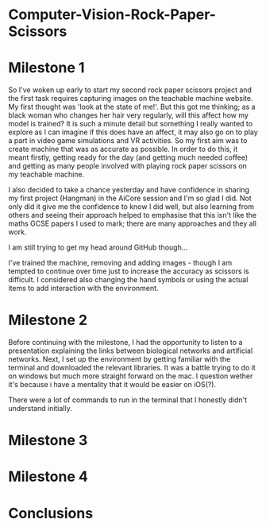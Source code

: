 # Computer-Vision-Rock-Paper-Scissors

# Milestone 1

So I've woken up early to start my second rock paper scissors project and the first task requires capturing images on the teachable machine website. My first thought was 'look at the state of me!'. But this got me thinking; as a black woman who changes her hair very regularly, will this affect how my model is trained? It is such a minute detail but something I really wanted to explore as I can imagine if this does have an affect, it may also go on to play a part in video game simulations and VR activities. So my first aim was to create machine that was as accurate as possible. In order to do this, it meant firstly, getting ready for the day (and getting much needed coffee) and getting as many people involved with playing rock paper scissors on my teachable machine.

I also decided to take a chance yesterday and have confidence in sharing my first project (Hangman) in the AiCore session and I'm so glad I did. Not only did it give me the confidence to know I did well, but also learning from others and seeing their approach helped to emphasise that this isn't like the maths GCSE papers I used to mark; there are many approaches and they all work.

I am still trying to get my head around GitHub though...

I've trained the machine, removing and adding images - though I am tempted to continue over time just to increase the accuracy as scissors is difficult. I considered also changing the hand symbols or using the actual items to add interaction with the environment.

# Milestone 2

Before continuing with the milestone, I had the opportunity to listen to a presentation explaining the links between biological networks and artificial networks.
Next, I set up the environment by getting familiar with the terminal and downloaded the relevant libraries. It was a battle trying to do it on windows but much more straight forward on the mac. I question wether it's because i have a mentality that it would be easier on iOS(?). 

There were a lot of commands to run in the terminal that I honestly didn't understand initially.



# Milestone 3
# Milestone 4
# Conclusions
